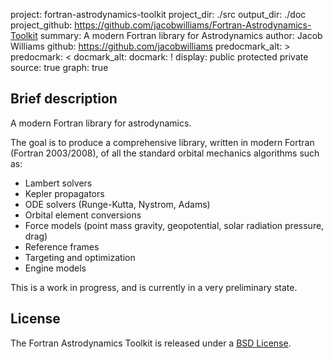 project: fortran-astrodynamics-toolkit
project_dir: ./src
output_dir: ./doc
project_github: https://github.com/jacobwilliams/Fortran-Astrodynamics-Toolkit
summary: A modern Fortran library for Astrodynamics
author: Jacob Williams
github: https://github.com/jacobwilliams
predocmark_alt: >
predocmark: <
docmark_alt:
docmark: !
display: public
         protected
         private
source: true
graph: true

Brief description
---------------

A modern Fortran library for astrodynamics.

The goal is to produce a comprehensive library, written in modern Fortran (Fortran 2003/2008),
of all the standard orbital mechanics algorithms such as:

 * Lambert solvers
 * Kepler propagators
 * ODE solvers (Runge-Kutta, Nystrom, Adams)
 * Orbital element conversions
 * Force models (point mass gravity, geopotential, solar radiation pressure, drag)
 * Reference frames
 * Targeting and optimization
 * Engine models

This is a work in progress, and is currently in a very preliminary state.

License
---------------

The Fortran Astrodynamics Toolkit is released under a [BSD License](https://raw.githubusercontent.com/jacobwilliams/Fortran-Astrodynamics-Toolkit/master/LICENSE).
